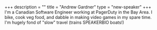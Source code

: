 +++
description = ""
title = "Andrew Gardner"
type = "new-speaker"
+++
I'm a Canadian Software Engineer working at PagerDuty in the Bay Area. I bike, cook veg food, and dabble in making video games in my spare time. I'm hugely fond of "slow" travel (trains SPEAKERBIO boats!)